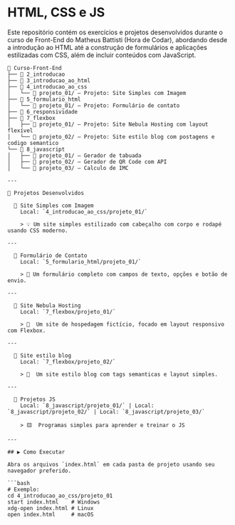 # HTML, CSS e JS

Este repositório contém os exercícios e projetos desenvolvidos durante o curso de Front-End do Matheus Battisti (Hora de Codar), abordando desde a introdução ao HTML até a construção de formulários e aplicações estilizadas com CSS, além de incluir conteúdos com JavaScript.

```
📂 Curso-Front-End
├── 📁 2_introducao
├── 📁 3_introducao_ao_html
├── 📁 4_introducao_ao_css
│   └── 📄 projeto_01/ — Projeto: Site Simples com Imagem
├── 📁 5_formulario_html
│   └── 📄 projeto_01/ — Projeto: Formulário de contato
├── 📁 6_responsividade
├── 📁 7_flexbox
│   ├── 📄 projeto_01/ — Projeto: Site Nebula Hosting com layout flexível
│   └── 📄 projeto_02/ — Projeto: Site estilo blog com postagens e codigo semantico
└── 📁 8_javascript
│   ├── 📄 projeto_01/ — Gerador de tabuada
│   ├── 📄 projeto_02/ — Gerador de QR Code com API
│   └── 📄 projeto_03/ — Calculo de IMC

---

💼 Projetos Desenvolvidos

  📌 Site Simples com Imagem
    Local: `4_introducao_ao_css/projeto_01/`

    > 💡 Um site simples estilizado com cabeçalho com corpo e rodapé usando CSS moderno.

---

  📌 Formulário de Contato  
    Local: `5_formulario_html/projeto_01/`

    > 💬 Um formulário completo com campos de texto, opções e botão de envio.

---

  📌 Site Nebula Hosting
    Local: `7_flexbox/projeto_01/`

    > 🌌  Um site de hospedagem fictício, focado em layout responsivo com Flexbox.

---

  📌 Site estilo blog
    Local: `7_flexbox/projeto_02/`

    > 📰  Um site estilo blog com tags semanticas e layout simples.

---

  📌 Projetos JS
    Local: `8_javascript/projeto_01/` | Local: `8_javascript/projeto_02/` | Local: `8_javascript/projeto_03/`

    > 🟨  Programas simples para aprender e treinar o JS

---

## ▶️ Como Executar

Abra os arquivos `index.html` em cada pasta de projeto usando seu navegador preferido.

```bash
# Exemplo:
cd 4_introducao_ao_css/projeto_01
start index.html    # Windows
xdg-open index.html # Linux
open index.html     # macOS
